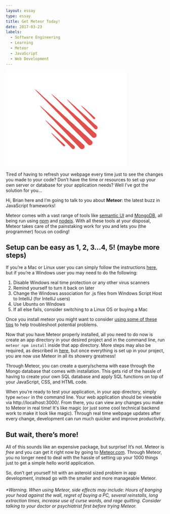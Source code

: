 ```yaml
---
layout: essay
type: essay
title: Get Meteor Today!
date: 2017-03-23
labels:
  - Software Engineering
  - Learning
  - Meteor
  - JavaScript
  - Web Development
---
```

<img class="ui medium centered image" src="../images/meteor.png">

Tired of having to refresh your webpage every time just to see the changes you made to your code? Don’t have the time or resources to set up your own server or database for your application needs? Well I’ve got the solution for you…

Hi, Brian here and I’m going to talk to you about **Meteor**: the latest buzz in JavaScript frameworks! 

Meteor comes with a vast range of tools like [semantic UI](https://semantic-ui.com/) and [MongoDB](https://docs.mongodb.com/), all being run using [npm](https://www.npmjs.com/) and [nodejs](https://nodejs.org/en/). With all these tools at your disposal, Meteor takes care of the painstaking work for you and lets you (the programmer) focus on coding!

## Setup can be easy as 1, 2, 3...4, 5! (maybe more steps)
If you’re a Mac or Linux user you can simply follow the instructions [here](http://meteortips.com/first-meteor-tutorial/getting-started/), but if you’re a Windows user you may need to do the following:
1.	Disable Windows real time protection or any other virus scanners 
2.	Remind yourself to turn it back on later
3.	Change the Windows association for .js files from Windows Script Host to IntelliJ (for IntelliJ users)
4.	Use Ubuntu on Windows
5.	If all else fails, consider switching to a Linux OS or buying a Mac

Once you install meteor you might want to consider [using some of these tips](http://courses.ics.hawaii.edu/ics314s17/morea/meteor-2/reading-meteor-tips.html) to help troubleshoot potential problems.

Now that you have Meteor properly installed, all you need to do now is create an app directory in your desired project and in the command line, run `meteor npm install` inside that app directory. More steps may also be required, as described in [here](http://courses.ics.hawaii.edu/ics314s17/morea/meteor-2/reading-meteor-tips.html), but once everything is set up in your project, you are now use Meteor in all its showery greatness!

Through Meteor, you can create a query/schema with ease through the Mongo database that comes with installation. This gets rid of the hassle of having to create your own SQL database and apply SQL functions on top of your JavaScript, CSS, and HTML code.

When you’re ready to test your application, in your app directory, simply type `meteor` in the command line. Your web application should be viewable via http://localhost:3000/. From there, you can view any changes you make to Meteor in real time! It's like magic (or just some cool technical backend work to make it look like magic). Through real time webpage updates after every change, development can run much quicker and improve productivity.

## But wait, there’s more!
All of this sounds like an expensive package, but surprise! It’s not. Meteor is *free* and you can get it right now by going to [Meteor.com](https://www.meteor.com/). 
Through Meteor, you no longer need to deal with the hassle of setting up your 1000 things just to get a simple hello world application.

So, don’t get yourself hit with an asteroid sized problem in app development, instead go with the smaller and more manageable Meteor.

###### *Warning. When using Meteor, side effects may include: Hours of banging your head against the wall, regret of buying a PC, several reinstalls, long extraction times, increase use of curse words, and rage quitting. Consider talking to your doctor or psychiatrist first before trying Meteor.
